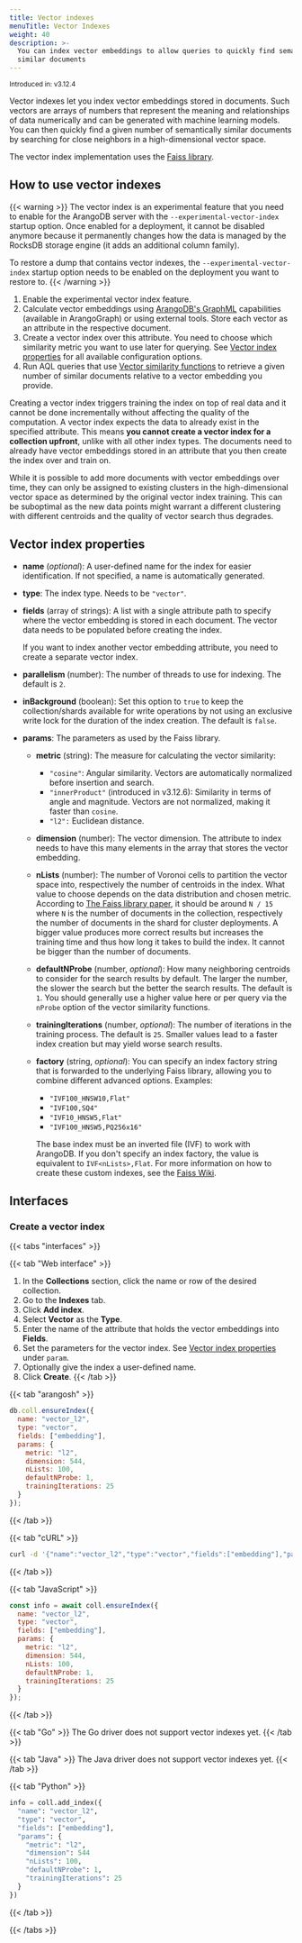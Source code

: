 ```yaml
---
title: Vector indexes
menuTitle: Vector Indexes
weight: 40
description: >-
  You can index vector embeddings to allow queries to quickly find semantically
  similar documents
---
```

<small>Introduced in: v3.12.4</small>

Vector indexes let you index vector embeddings stored in documents. Such
vectors are arrays of numbers that represent the meaning and relationships of
data numerically and can be generated with machine learning models.
You can then quickly find a given number of semantically similar documents by
searching for close neighbors in a high-dimensional vector space.

The vector index implementation uses the [Faiss library](https://github.com/facebookresearch/faiss/).

## How to use vector indexes

{{< warning >}}
The vector index is an experimental feature that you need to enable for the
ArangoDB server with the `--experimental-vector-index` startup option.
Once enabled for a deployment, it cannot be disabled anymore because it
permanently changes how the data is managed by the RocksDB storage engine
(it adds an additional column family).

To restore a dump that contains vector indexes, the `--experimental-vector-index`
startup option needs to be enabled on the deployment you want to restore to.
{{< /warning >}}

1. Enable the experimental vector index feature.
2. Calculate vector embeddings using [ArangoDB's GraphML](../../../data-science/graphml/_index.md)
   capabilities (available in ArangoGraph) or using external tools.
   Store each vector as an attribute in the respective document.
3. Create a vector index over this attribute. You need to choose which
   similarity metric you want to use later for querying. See
   [Vector index properties](#vector-index-properties) for all available
   configuration options.
4. Run AQL queries that use [Vector similarity functions](../../../aql/functions/vector.md)
   to retrieve a given number of similar documents relative to a vector embedding
   you provide.

Creating a vector index triggers training the index on top of real data and it
cannot be done incrementally without affecting the quality of the computation.
A vector index expects the data to already exist in the specified attribute.
This means **you cannot create a vector index for a collection upfront**, unlike
with all other index types. The documents need to already have vector embeddings
stored in an attribute that you then create the index over and train on.

While it is possible to add more documents with vector embeddings over time,
they can only be assigned to existing clusters in the high-dimensional vector
space as determined by the original vector index training. This can be suboptimal
as the new data points might warrant a different clustering with different
centroids and the quality of vector search thus degrades.

## Vector index properties

- **name** (_optional_): A user-defined name for the index for easier
  identification. If not specified, a name is automatically generated.
- **type**: The index type. Needs to be `"vector"`.
- **fields** (array of strings): A list with a single attribute path to specify
  where the vector embedding is stored in each document. The vector data needs
  to be populated before creating the index.
  
  If you want to index another vector embedding attribute, you need to create a
  separate vector index.
- **parallelism** (number):
  The number of threads to use for indexing. The default is `2`.
- **inBackground** (boolean):
  Set this option to `true` to keep the collection/shards available for
  write operations by not using an exclusive write lock for the duration
  of the index creation. The default is `false`.
- **params**: The parameters as used by the Faiss library.
  - **metric** (string): The measure for calculating the vector similarity:
    - `"cosine"`: Angular similarity. Vectors are automatically
      normalized before insertion and search.
    - `"innerProduct"` (introduced in v3.12.6):
      Similarity in terms of angle and magnitude.
      Vectors are not normalized, making it faster than `cosine`.
    - `"l2":` Euclidean distance.
  - **dimension** (number): The vector dimension. The attribute to index needs to
    have this many elements in the array that stores the vector embedding.
  - **nLists** (number): The number of Voronoi cells to partition the vector space
    into, respectively the number of centroids in the index. What value to choose
    depends on the data distribution and chosen metric. According to
    [The Faiss library paper](https://arxiv.org/abs/2401.08281), it should be
    around `N / 15` where `N` is the number of documents in the collection,
    respectively the number of documents in the shard for cluster deployments.
    A bigger value produces more correct results but increases the training time
    and thus how long it takes to build the index. It cannot be bigger than the
    number of documents.
  - **defaultNProbe** (number, _optional_): How many neighboring centroids to
    consider for the search results by default. The larger the number, the slower
    the search but the better the search results. The default is `1`. You should
    generally use a higher value here or per query via the `nProbe` option of
    the vector similarity functions.
  - **trainingIterations** (number, _optional_): The number of iterations in the
    training process. The default is `25`. Smaller values lead to a faster index
    creation but may yield worse search results. 
  - **factory** (string, _optional_): You can specify an index factory string that is
    forwarded to the underlying Faiss library, allowing you to combine different
    advanced options. Examples:
    - `"IVF100_HNSW10,Flat"`
    - `"IVF100,SQ4"`
    - `"IVF10_HNSW5,Flat"`
    - `"IVF100_HNSW5,PQ256x16"`

    The base index must be an inverted file (IVF) to work with ArangoDB.
    If you don't specify an index factory, the value is equivalent to
    `IVF<nLists>,Flat`. For more information on how to create these custom
    indexes, see the [Faiss Wiki](https://github.com/facebookresearch/faiss/wiki/The-index-factory).

## Interfaces

### Create a vector index

{{< tabs "interfaces" >}}

{{< tab "Web interface" >}}
1. In the **Collections** section, click the name or row of the desired collection.
2. Go to the **Indexes** tab.
3. Click **Add index**.
4. Select **Vector** as the **Type**.
5. Enter the name of the attribute that holds the vector embeddings into **Fields**.
6. Set the parameters for the vector index. See [Vector index properties](#vector-index-properties)
   under `param`.
7. Optionally give the index a user-defined name.
8. Click **Create**.
{{< /tab >}}

{{< tab "arangosh" >}}
```js
db.coll.ensureIndex({
  name: "vector_l2",
  type: "vector",
  fields: ["embedding"],
  params: { 
    metric: "l2",
    dimension: 544,
    nLists: 100,
    defaultNProbe: 1,
    trainingIterations: 25
  }
});
```
{{< /tab >}}

{{< tab "cURL" >}}
```sh
curl -d '{"name":"vector_l2","type":"vector","fields":["embedding"],"params":{"metric":"l2","dimension":544,"nLists":100,"defaultNProbe":1,"trainingIterations":25}}' http://localhost:8529/_db/mydb/_api/index?collection=coll
```
{{< /tab >}}

{{< tab "JavaScript" >}}
```js
const info = await coll.ensureIndex({
  name: "vector_l2",
  type: "vector",
  fields: ["embedding"],
  params: {
    metric: "l2",
    dimension: 544,
    nLists: 100,
    defaultNProbe: 1,
    trainingIterations: 25
  }
});
```
{{< /tab >}}

{{< tab "Go" >}}
The Go driver does not support vector indexes yet.
{{< /tab >}}

{{< tab "Java" >}}
The Java driver does not support vector indexes yet.
{{< /tab >}}

{{< tab "Python" >}}
```py
info = coll.add_index({
  "name": "vector_l2",
  "type": "vector",
  "fields": ["embedding"],
  "params": {
    "metric": "l2",
    "dimension": 544
    "nLists": 100,
    "defaultNProbe": 1,
    "trainingIterations": 25
  }
})
```
{{< /tab >}}

{{< /tabs >}}
